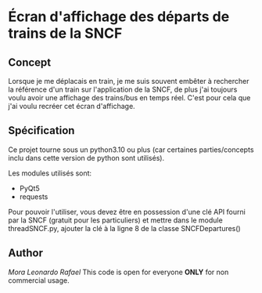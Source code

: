 # Écran d'affichage des départs de trains de la SNCF

## Concept
Lorsque je me déplacais en train, je me suis souvent embêter à rechercher la référence d'un train sur l'application de la SNCF, de plus j'ai toujours voulu avoir une affichage des trains/bus en temps réel. C'est pour cela que j'ai voulu recréer cet écran d'affichage.

## Spécification
Ce projet tourne sous un python3.10 ou plus (car certaines parties/concepts inclu dans cette version de python sont utilisés).

Les modules utilisés sont:
- PyQt5
- requests

Pour pouvoir l'utiliser, vous devez être en possession d'une clé API fourni par la SNCF (gratuit pour les particuliers) et mettre dans le module threadSNCF.py, ajouter la clé à la ligne 8 de la classe SNCFDepartures()

## Author
*Mora Leonardo Rafael*
This code is open for everyone **ONLY** for non commercial usage.
